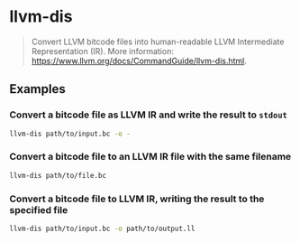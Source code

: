 # llvm-dis

> Convert LLVM bitcode files into human-readable LLVM Intermediate Representation (IR). More information: <https://www.llvm.org/docs/CommandGuide/llvm-dis.html>.

## Examples

### Convert a bitcode file as LLVM IR and write the result to `stdout`

```bash
llvm-dis path/to/input.bc -o -
```

### Convert a bitcode file to an LLVM IR file with the same filename

```bash
llvm-dis path/to/file.bc
```

### Convert a bitcode file to LLVM IR, writing the result to the specified file

```bash
llvm-dis path/to/input.bc -o path/to/output.ll
```
